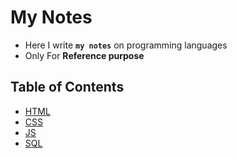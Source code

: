 # My Notes
- Here I write **`my notes`** on programming languages
- Only For **Reference purpose**

## Table of Contents

- [HTML](https://github.com/iamrahulkumar052/my-notes/tree/main/HTML)
- [CSS](https://github.com/iamrahulkumar052/my-notes/tree/main/CSS)
- [JS](https://github.com/iamrahulkumar052/my-notes/tree/main/JavaScript)
- [SQL](https://github.com/iamrahulkumar052/my-notes/tree/main/SQL)

